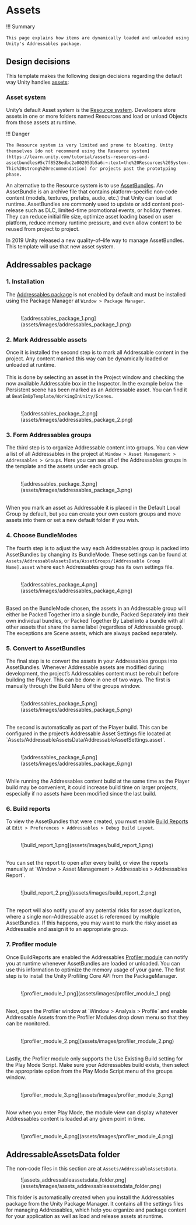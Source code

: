# Assets

!!! Summary

    This page explains how items are dynamically loaded and unloaded using Unity's Addressables package.

## Design decisions

This template makes the following design decisions regarding the default way Unity handles [assets](https://docs.unity3d.com/6000.0/Documentation/Manual/AssetWorkflow.html):

### Asset system

Unity’s default Asset system is the [Resource system](https://docs.unity3d.com/6000.0/Documentation/Manual/UnderstandingPerformanceResourcesFolder.html). Developers store assets in one or more folders named Resources and load or unload Objects from those assets at runtime.

!!! Danger

    The Resource system is very limited and prone to bloating. Unity themselves [do not recommend using the Resource system](https://learn.unity.com/tutorial/assets-resources-and-assetbundles#5c7f8528edbc2a002053b5a6:~:text=the%20Resources%20System-,Don%27t%20use%20it.,-This%20strong%20recommendation) for projects past the prototyping phase.

An alternative to the Resource system is to use [AssetBundles](https://docs.unity3d.com/Manual/AssetBundlesIntro.html). An AssetBundle is an archive file that contains platform-specific non-code content (models, textures, prefabs, audio, etc.) that Unity can load at runtime. AssetBundles are commonly used to update or add content post-release such as DLC, limited-time promotional events, or holiday themes. They can reduce initial file size, optimize asset loading based on user platform, reduce memory runtime pressure, and even allow content to be reused from project to project.

In 2019 Unity released a new quality-of–life way to manage AssetBundles. This template will use that new asset system.

## Addressables package

### 1. Installation
The [Addressables package](https://docs.unity3d.com/Packages/com.unity.addressables@1.21/manual/index.html) is not enabled by default and must be installed using the Package Manager at  `Window > Package Manager`.<br>
<br>
<figure markdown="span">
    ![addressables_package_1.png](assets/images/addressables_package_1.png)
</figure>

### 2. Mark Addressable assets

Once it is installed the second step is to mark all Addressable content in the project. Any content marked this way can be dynamically loaded or unloaded at runtime.<br>
<br>
This is done by selecting an asset in the Project window and checking the now available Addressable box in the Inspector. In the example below the Persistent scene has been marked as an Addressable asset. You can find it at `BeatEmUpTemplate/WorkingInUnity/Scenes`.<br>
<br>
<figure markdown="span">
    ![addressables_package_2.png](assets/images/addressables_package_2.png)
</figure>

### 3. Form Addressables groups

The third step is to organize Addressable content into groups. You can view a list of all Addressables in the project at `Window > Asset Management > Addressables > Groups`. Here you can see all of the Addressables groups in the template and the assets under each group.<br>
<br>
<figure markdown="span">
    ![addressables_package_3.png](assets/images/addressables_package_3.png)
</figure>
<br>
When you mark an asset as Addressable it is placed in the Default Local Group by default, but you can create your own custom groups and move assets into them or set a new default folder if you wish.<br>

### 4. Choose BundleModes

The fourth step is to adjust the way each Addressables group is packed into AssetBundles by changing its BundleMode. These settings can be found at `Assets/AddressableAssetsData/AssetGroups/[Addressable Group Name].asset` where each Addressables group has its own settings file.<br>
<br>
<figure markdown="span">
    ![addressables_package_4.png](assets/images/addressables_package_4.png)
</figure>
<br>
Based on the BundleMode chosen, the assets in an Addressable group will either be Packed Together into a single bundle, Packed Separately into their own individual bundles, or Packed Together By Label into a bundle with all other assets that share the same label (regardless of Addressable group). The exceptions are Scene assets, which are always packed separately.

### 5. Convert to AssetBundles

The final step is to convert the assets in your Addressables groups into AssetBundles. Whenever Addressable assets are modified during development, the project’s Addressables content must be rebuilt before building the Player. This can be done in one of two ways. The first is manually through the Build Menu of the groups window.<br>
<br>
<figure markdown="span">
    ![addressables_package_5.png](assets/images/addressables_package_5.png)
</figure>
<br>
The second is automatically as part of the Player build. This can be configured in the project’s Addressable Asset Settings file located at `Assets/AddressableAssetsData/AddressableAssetSettings.asset`. <br>
<br>
<figure markdown="span">
    ![addressables_package_6.png](assets/images/addressables_package_6.png)
</figure>
<br>
While running the Addressables content build at the same time as the Player build may be convenient, it could increase build time on larger projects, especially if no assets have been modified since the last build.

### 6. Build reports

To view the AssetBundles that were created, you must enable [Build Reports](https://docs.unity3d.com/Packages/com.unity.addressables@1.21/manual/BuildLayoutReport.html) at `Edit > Preferences > Addressables > Debug Build Layout`.<br>
<br>
<figure markdown="span">
    ![build_report_1.png](assets/images/build_report_1.png)
</figure>
<br>
You can set the report to open after every build, or view the reports manually at `Window > Asset Management > Addressables > Addressables Report`.<br>
<br>
<figure markdown="span">
    ![build_report_2.png](assets/images/build_report_2.png)
</figure>
<br>
The report will also notify you of any potential risks for asset duplication, where a single non-Addressable asset is referenced by multiple AssetBundles. If this happens, you may want to mark the risky asset as Addressable and assign it to an appropriate group.

### 7. Profiler module

Once BuildReports are enabled the Addressables [Profiler module](https://docs.unity3d.com/Packages/com.unity.addressables@1.21/manual/ProfilerModule.html) can notify you at runtime whenever AssetBundles are loaded or unloaded. You can use this information to optimize the memory usage of your game. The first step is to install the Unity Profiling Core API from the PackageManager.<br>
<br>
<figure markdown="span">
    ![profiler_module_1.png](assets/images/profiler_module_1.png)
</figure>
<br>
Next, open the Profiler window at `Window > Analysis > Profile` and enable Addressable Assets from the Profiler Modules drop down menu so that they can be monitored.<br>
<br>
<figure markdown="span">
    ![profiler_module_2.png](assets/images/profiler_module_2.png)
</figure>
<br>
Lastly, the Profiler module only supports the Use Existing Build setting for the Play Mode Script. Make sure your Addressables build exists, then select the appropriate option from the Play Mode Script menu of the groups window.<br>
<br>
<figure markdown="span">
    ![profiler_module_3.png](assets/images/profiler_module_3.png)
</figure>
<br>
Now when you enter Play Mode, the module view can display whatever Addressables content is loaded at any given point in time.<br>
<br>
<figure markdown="span">
    ![profiler_module_4.png](assets/images/profiler_module_4.png)
</figure>

## AddressableAssetsData folder

The non-code files in this section are at `Assets/AddressableAssetsData`.

<figure markdown="span">
    ![assets_addressableassetsdata_folder.png](assets/images/assets_addressableassetsdata_folder.png)
</figure>

This folder is automatically created when you install the Addressables package from the Unity Package Manager. It contains all the settings files for managing Addressables, which help you organize and package content for your application as well as load and release assets at runtime.